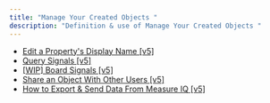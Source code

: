```yaml
---
title: "Manage Your Created Objects "
description: "Definition & use of Manage Your Created Objects "
---
```

- [Edit a Property's Display Name \[v5\]](./manage-your-created-objects/edit-a-propertys-display-name)
- [Query Signals \[v5\]](./manage-your-created-objects/query-signals)
- [\[WIP\] Board Signals \[v5\]](./manage-your-created-objects/wip-board-signals)
- [Share an Object With Other Users \[v5\]](./manage-your-created-objects/share-an-object-with-other-users)
- [How to Export & Send Data From Measure IQ \[v5\]](./manage-your-created-objects/how-to-export-send-data-from-scuba)
